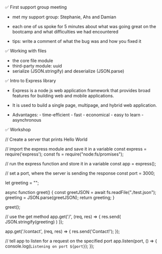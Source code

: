 ✅ First support group meeting

- met my support group: Stephanie, Ahs and Damian

- each one of us spoke for 5 minutes about what was going great on the bootcamp and what difficulties we had encountered

- tips: write a comment of what the bug was and how you fixed it

✅ Working with files

- the core file module
- third-party module: uuid
- serialize (JSON.stringify) and deserialize (JSON.parse)

✅ Intro to Express library

- Express is a node js web application framework that provides broad features for building web and mobile applications.

- It is used to build a single page, multipage, and hybrid web application.

- Advantages: - time-efficient - fast - economical - easy to learn - asynchronous

✅ Workshop

// Create a server that prints Hello World

// import the express module and save it in a variable
const express = require('express');
const fs = require("node:fs/promises");

// run the express function and store it in a variable
const app = express();

// set a port, where the server is sending the response
const port = 3000;

let greeting = "";

async function greet() {
const greetJSON = await fs.readFile("./test.json");
greeting = JSON.parse(greetJSON);
return greeting;
}

greet();

// use the get method
app.get('/', (req, res) => {
res.send(
JSON.stringify(greeting)
)
});

app.get('/contact', (req, res) => {
res.send('Contact!');
});

// tell app to listen for a request on the specified port
app.listen(port, () => {
console.log(`Listening on port ${port}`);
});
